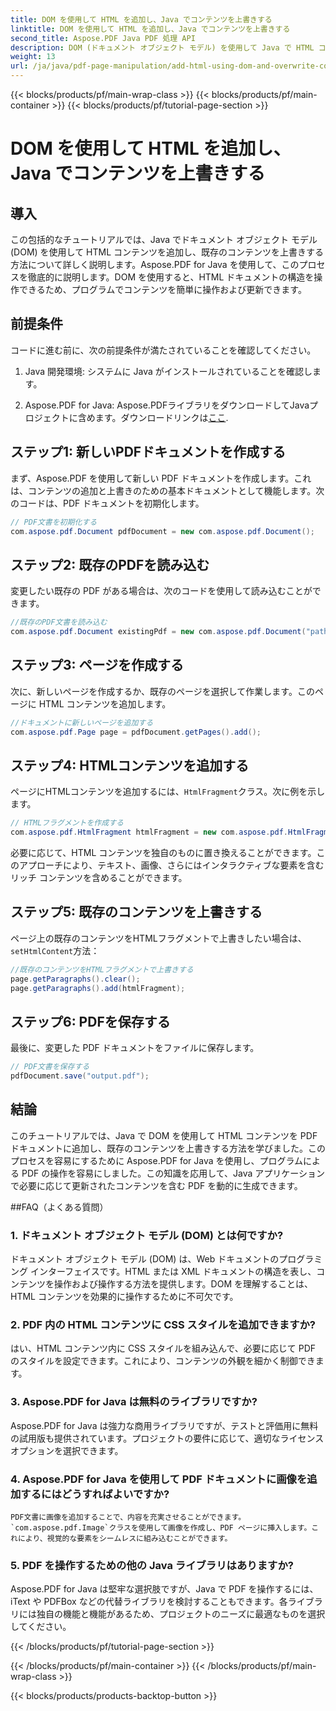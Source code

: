 ```yaml
---
title: DOM を使用して HTML を追加し、Java でコンテンツを上書きする
linktitle: DOM を使用して HTML を追加し、Java でコンテンツを上書きする
second_title: Aspose.PDF Java PDF 処理 API
description: DOM (ドキュメント オブジェクト モデル) を使用して Java で HTML コンテンツを操作し、既存のコンテンツを上書きする方法を学びます。Aspose.PDF for Java を使用したソース コード例を含むこのステップ バイ ステップ ガイドに従ってください。
weight: 13
url: /ja/java/pdf-page-manipulation/add-html-using-dom-and-overwrite-content-in-java/
---
```


{{< blocks/products/pf/main-wrap-class >}}
{{< blocks/products/pf/main-container >}}
{{< blocks/products/pf/tutorial-page-section >}}

# DOM を使用して HTML を追加し、Java でコンテンツを上書きする


## 導入

この包括的なチュートリアルでは、Java でドキュメント オブジェクト モデル (DOM) を使用して HTML コンテンツを追加し、既存のコンテンツを上書きする方法について詳しく説明します。Aspose.PDF for Java を使用して、このプロセスを徹底的に説明します。DOM を使用すると、HTML ドキュメントの構造を操作できるため、プログラムでコンテンツを簡単に操作および更新できます。

## 前提条件

コードに進む前に、次の前提条件が満たされていることを確認してください。

1. Java 開発環境: システムに Java がインストールされていることを確認します。

2.  Aspose.PDF for Java: Aspose.PDFライブラリをダウンロードしてJavaプロジェクトに含めます。ダウンロードリンクは[ここ](https://releases.aspose.com/pdf/java/).

## ステップ1: 新しいPDFドキュメントを作成する

まず、Aspose.PDF を使用して新しい PDF ドキュメントを作成します。これは、コンテンツの追加と上書きのための基本ドキュメントとして機能します。次のコードは、PDF ドキュメントを初期化します。

```java
// PDF文書を初期化する
com.aspose.pdf.Document pdfDocument = new com.aspose.pdf.Document();
```

## ステップ2: 既存のPDFを読み込む

変更したい既存の PDF がある場合は、次のコードを使用して読み込むことができます。

```java
//既存のPDF文書を読み込む
com.aspose.pdf.Document existingPdf = new com.aspose.pdf.Document("path/to/existing.pdf");
```

## ステップ3: ページを作成する

次に、新しいページを作成するか、既存のページを選択して作業します。このページに HTML コンテンツを追加します。

```java
//ドキュメントに新しいページを追加する
com.aspose.pdf.Page page = pdfDocument.getPages().add();
```

## ステップ4: HTMLコンテンツを追加する

ページにHTMLコンテンツを追加するには、`HtmlFragment`クラス。次に例を示します。

```java
// HTMLフラグメントを作成する
com.aspose.pdf.HtmlFragment htmlFragment = new com.aspose.pdf.HtmlFragment("<h1>Hello, World!</h1>");
```

必要に応じて、HTML コンテンツを独自のものに置き換えることができます。このアプローチにより、テキスト、画像、さらにはインタラクティブな要素を含むリッチ コンテンツを含めることができます。

## ステップ5: 既存のコンテンツを上書きする

ページ上の既存のコンテンツをHTMLフラグメントで上書きしたい場合は、`setHtmlContent`方法：

```java
//既存のコンテンツをHTMLフラグメントで上書きする
page.getParagraphs().clear();
page.getParagraphs().add(htmlFragment);
```

## ステップ6: PDFを保存する

最後に、変更した PDF ドキュメントをファイルに保存します。

```java
// PDF文書を保存する
pdfDocument.save("output.pdf");
```

## 結論

このチュートリアルでは、Java で DOM を使用して HTML コンテンツを PDF ドキュメントに追加し、既存のコンテンツを上書きする方法を学びました。このプロセスを容易にするために Aspose.PDF for Java を使用し、プログラムによる PDF の操作を容易にしました。この知識を応用して、Java アプリケーションで必要に応じて更新されたコンテンツを含む PDF を動的に生成できます。

##FAQ（よくある質問）

### 1. ドキュメント オブジェクト モデル (DOM) とは何ですか?
   ドキュメント オブジェクト モデル (DOM) は、Web ドキュメントのプログラミング インターフェイスです。HTML または XML ドキュメントの構造を表し、コンテンツを操作および操作する方法を提供します。DOM を理解することは、HTML コンテンツを効果的に操作するために不可欠です。

### 2. PDF 内の HTML コンテンツに CSS スタイルを追加できますか?
   はい、HTML コンテンツ内に CSS スタイルを組み込んで、必要に応じて PDF のスタイルを設定できます。これにより、コンテンツの外観を細かく制御できます。

### 3. Aspose.PDF for Java は無料のライブラリですか?
   Aspose.PDF for Java は強力な商用ライブラリですが、テストと評価用に無料の試用版も提供されています。プロジェクトの要件に応じて、適切なライセンス オプションを選択できます。

### 4. Aspose.PDF for Java を使用して PDF ドキュメントに画像を追加するにはどうすればよいですか?
    PDF文書に画像を追加することで、内容を充実させることができます。`com.aspose.pdf.Image`クラスを使用して画像を作成し、PDF ページに挿入します。これにより、視覚的な要素をシームレスに組み込むことができます。

### 5. PDF を操作するための他の Java ライブラリはありますか?
   Aspose.PDF for Java は堅牢な選択肢ですが、Java で PDF を操作するには、iText や PDFBox などの代替ライブラリを検討することもできます。各ライブラリには独自の機能と機能があるため、プロジェクトのニーズに最適なものを選択してください。

{{< /blocks/products/pf/tutorial-page-section >}}

{{< /blocks/products/pf/main-container >}}
{{< /blocks/products/pf/main-wrap-class >}}

{{< blocks/products/products-backtop-button >}}
